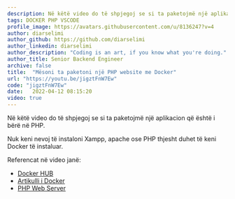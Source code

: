 ```yaml
---
description: Në këtë video do të shpjegoj se si ta paketojmë një aplikacion që është i bërë në PHP. 
tags: DOCKER PHP VSCODE
profile_image: https://avatars.githubusercontent.com/u/8136247?v=4
author: diarselimi
author_github: https://github.com/diarselimi
author_linkedin: diarselimi
author_description: "Coding is an art, if you know what you're doing."
author_title: Senior Backend Engineer
archive: false
title:  "Mësoni ta paketoni një PHP website me Docker"
url: "https://youtu.be/jigztFnW7Ew"
code: "jigztFnW7Ew"
date:   2022-04-12 08:15:20
video: true
---
```


Në këtë video do të shpjegoj se si ta paketojmë një aplikacion që është i bërë në PHP.

Nuk keni nevoj të instaloni Xampp, apache ose PHP thjesht duhet të keni Docker të instaluar.

Referencat në video janë:
 * [Docker HUB](https://hub.docker.com)
 * [Artikulli i Docker](https://programerat.github.io/2022/01/si-te-krijoni-aplikacionin-tuaj-te-pare-me-docker)
 * [PHP Web Server](https://www.php.net/manual/en/features.commandline.webserver.php)



